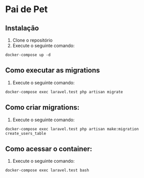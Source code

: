 # Pai de Pet

## Instalação

1. Clone o repositório
2. Execute o seguinte comando:
```
docker-compose up -d
```

## Como executar as migrations

1. Execute o seguinte comando:
```
docker-compose exec laravel.test php artisan migrate
```

## Como criar migrations:
1. Execute o seguinte comando:
```
docker-compose exec laravel.test php artisan make:migration create_users_table
```

## Como acessar o container:
1. Execute o seguinte comando:
```
docker-compose exec laravel.test bash
```
